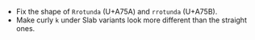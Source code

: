 * Fix the shape of `Rrotunda` (U+A75A) and `rrotunda` (U+A75B).
* Make curly `k` under Slab variants look more different than the straight ones.